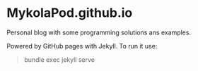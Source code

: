 # MykolaPod.github.io
Personal blog with some programming solutions ans examples.

Powered by GitHub pages with Jekyll.
To run it use:
 > bundle exec jekyll serve
